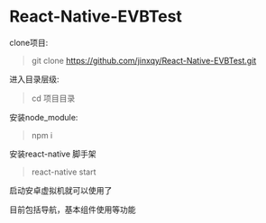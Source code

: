 # React-Native-EVBTest

clone项目:
> git clone https://github.com/jinxqy/React-Native-EVBTest.git

进入目录层级:
> cd 项目目录

安装node_module:
>npm i

安装react-native 脚手架
>react-native start

启动安卓虚拟机就可以使用了

目前包括导航，基本组件使用等功能
